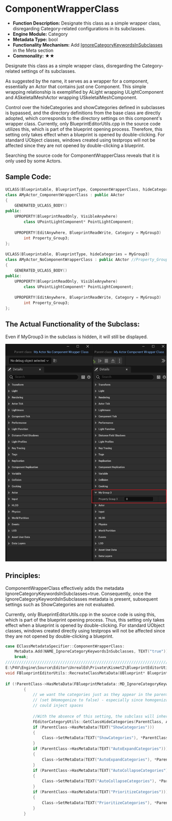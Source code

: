 # ComponentWrapperClass

- **Function Description:** Designate this class as a simple wrapper class, disregarding Category-related configurations in its subclasses.
- **Engine Module:** Category
- **Metadata Type:** bool
- **Functionality Mechanism:** Add [IgnoreCategoryKeywordsInSubclasses](../../../../Meta/DetailsPanel/IgnoreCategoryKeywordsInSubclasses.md) in the Meta section
- **Commonality:** ★★

Designate this class as a simple wrapper class, disregarding the Category-related settings of its subclasses.

As suggested by the name, it serves as a wrapper for a component, essentially an Actor that contains just one Component. This simple wrapping relationship is exemplified by ALight wrapping ULightComponent and ASkeletalMeshActor wrapping USkeletalMeshComponent.

Control over the hideCategories and showCategories defined in subclasses is bypassed, and the directory definitions from the base class are directly adopted, which corresponds to the directory settings on this component's wrapper class. Currently, only BlueprintEditorUtils.cpp in the source code utilizes this, which is part of the blueprint opening process. Therefore, this setting only takes effect when a blueprint is opened by double-clicking. For standard UObject classes, windows created using testprops will not be affected since they are not opened by double-clicking a blueprint.

Searching the source code for ComponentWrapperClass reveals that it is only used by some Actors.

## Sample Code:

```cpp
UCLASS(Blueprintable, BlueprintType, ComponentWrapperClass, hideCategories = MyGroup3)	//Property_Group3 will still be displayed
class AMyActor_ComponentWrapperClass : public AActor
{
	GENERATED_UCLASS_BODY()
public:
	UPROPERTY(BlueprintReadOnly, VisibleAnywhere)
		class UPointLightComponent* PointLightComponent;

	UPROPERTY(EditAnywhere, BlueprintReadWrite, Category = MyGroup3)
		int Property_Group3;
};

UCLASS(Blueprintable, BlueprintType, hideCategories = MyGroup3)
class AMyActor_NoComponentWrapperClass : public AActor //Property_Group3 will be hidden
{
	GENERATED_UCLASS_BODY()
public:
	UPROPERTY(BlueprintReadOnly, VisibleAnywhere)
		class UPointLightComponent* PointLightComponent;

	UPROPERTY(EditAnywhere, BlueprintReadWrite, Category = MyGroup3)
		int Property_Group3;
};
```

## The Actual Functionality of the Subclass:

Even if MyGroup3 in the subclass is hidden, it will still be displayed.

![Untitled](Untitled.png)

## Principles:

ComponentWrapperClass effectively adds the metadata IgnoreCategoryKeywordsInSubclasses=true. Consequently, once the IgnoreCategoryKeywordsInSubclasses metadata is present, subsequent settings such as ShowCategories are not evaluated.

Currently, only BlueprintEditorUtils.cpp in the source code is using this, which is part of the blueprint opening process. Thus, this setting only takes effect when a blueprint is opened by double-clicking. For standard UObject classes, windows created directly using testprops will not be affected since they are not opened by double-clicking a blueprint.

```cpp
case EClassMetadataSpecifier::ComponentWrapperClass:
	MetaData.Add(NAME_IgnoreCategoryKeywordsInSubclasses, TEXT("true"));    //"IgnoreCategoryKeywordsInSubclasses"
	break;
////////////////////////////////////////////////////////////////////////////////
E:\P4V\Engine\Source\Editor\UnrealEd\Private\Kismet2\BlueprintEditorUtils.cpp
void FBlueprintEditorUtils::RecreateClassMetaData(UBlueprint* Blueprint, UClass* Class, bool bRemoveExistingMetaData)

if (!ParentClass->HasMetaData(FBlueprintMetadata::MD_IgnoreCategoryKeywordsInSubclasses)) //Should this setting be omitted:
		{
			// we want the categories just as they appear in the parent class
			// (set bHomogenize to false) - especially since homogenization
			// could inject spaces

			//With the absence of this setting, the subclass will inherit the directory settings from the parent class.
			FEditorCategoryUtils::GetClassHideCategories(ParentClass, AllHideCategories, /*bHomogenize =*/false);
			if (ParentClass->HasMetaData(TEXT("ShowCategories")))
			{
				Class->SetMetaData(TEXT("ShowCategories"), *ParentClass->GetMetaData("ShowCategories"));
			}
			if (ParentClass->HasMetaData(TEXT("AutoExpandCategories")))
			{
				Class->SetMetaData(TEXT("AutoExpandCategories"), *ParentClass->GetMetaData("AutoExpandCategories"));
			}
			if (ParentClass->HasMetaData(TEXT("AutoCollapseCategories")))
			{
				Class->SetMetaData(TEXT("AutoCollapseCategories"), *ParentClass->GetMetaData("AutoCollapseCategories"));
			}
			if (ParentClass->HasMetaData(TEXT("PrioritizeCategories")))
			{
				Class->SetMetaData(TEXT("PrioritizeCategories"), *ParentClass->GetMetaData("PrioritizeCategories"));
			}
		}
```